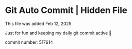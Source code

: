 # Git Auto Commit | Hidden File

This file was added Feb 12, 2025

Just for fun and keeping my daily git commit active 🤪

commit number: 517914
